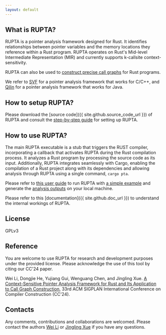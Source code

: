 ```yaml
---
layout: default
---
```



## What is RUPTA?

RUPTA is a pointer analysis framework designed for Rust. It identifies relationships between pointer variables and the memory locations they reference within a Rust program. RUPTA operates on Rust's Mid-level Intermediate Representation (MIR) and currently supports k-callsite context-sensitivity.

RUPTA can also be used to [construct precise call graphs](https://github.com/rustanlys/rupta/wiki/Analyze-a-Simple-Rust-Program#dump-the-call-graph) for Rust programs.

We refer to [SVF](https://svf-tools.github.io/SVF) for a pointer analysis framework that works for C/C++, and [Qilin](https://qilinpta.github.io/Qilin) for a pointer analysis framework that works for Java.

## How to setup RUPTA?

Please download the [source code]({{ site.github.source_code_url }}) of RUPTA and consult the [step-by-step guide](https://github.com/rustanlys/rupta/wiki/Setup-Guide) for setting up RUPTA.
## How to use RUPTA?

The main RUPTA executable is a stub that triggers the RUST compiler, incorporating a callback that activates RUPTA during the Rust compilation process. It analyzes a Rust program by processing the source code as its input. Additionally, RUPTA integrates seamlessly with Cargo, enabling the compilation of a Rust project along with its dependencies and allowing analysis through RUPTA using a single command, `cargo pta`.

Please refer to [this user guide](https://github.com/rustanlys/rupta/wiki/User-Guide) to run RUPTA with [a simple example](https://github.com/rustanlys/rupta/wiki/Analyze-a-Simple-Rust-Program) and generate the [analysis outputs](https://github.com/rustanlys/rupta/wiki/User-Guide#output-options) on your local machine.

Please refer to this [documentation]({{ site.github.doc_url }}) to understand the internal workings of RUPTA.

## License

GPLv3

## Reference

You are welcome to use RUPTA for research and development purposes under the provided license. Please acknowledge the use of this tool by citing our CC'24 paper.

Wei Li, Dongjie He, Yujiang Gui, Wenguang Chen, and Jingling Xue. [A Context-Sensitive Pointer Analysis Framework for Rust and Its Application to Call Graph Construction](https://doi.org/10.1145/3640537.3641574), 33rd ACM SIGPLAN International Conference on Compiler Construction (CC'24). 

## Contacts

Any comments, contributions and collaborations are welcomed. Please contact the authors [Wei Li](mailto:liwei@cse.unsw.edu.au) or [Jingling Xue](mailto:jingling@cse.unsw.edu.au) if you have any questions.

